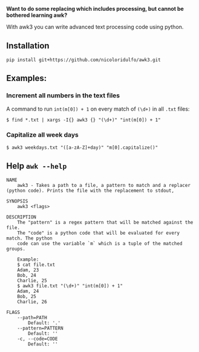 **Want to do some replacing which includes processing, but cannot be bothered learning awk?**

With awk3 you can write advanced text processing code using python.

## Installation
`pip install git+https://github.com/nicoloridulfo/awk3.git`
## Examples:

### Increment all numbers in the text files
A command to run `int(m[0]) + 1` on every match of `(\d+)` in all `.txt` files:

`$ find *.txt | xargs -I{} awk3 {} "(\d+)" "int(m[0]) + 1"`

### Capitalize all week days
`$ awk3 weekdays.txt "([a-zA-Z]+day)" "m[0].capitalize()"`


## Help `awk --help`

```
NAME
    awk3 - Takes a path to a file, a pattern to match and a replacer (python code). Prints the file with the replacement to stdout,

SYNOPSIS
    awk3 <flags>

DESCRIPTION
    The "pattern" is a regex pattern that will be matched against the file.
    The "code" is a python code that will be evaluated for every match. The python
    code can use the variable `m` which is a tuple of the matched groups.

    Example:
    $ cat file.txt
    Adam, 23
    Bob, 24
    Charlie, 25
    $ awk3 file.txt "(\d+)" "int(m[0]) + 1"
    Adam, 24
    Bob, 25
    Charlie, 26

FLAGS
    --path=PATH
        Default: '.'
    --pattern=PATTERN
        Default: ''
    -c, --code=CODE
        Default: ''
```